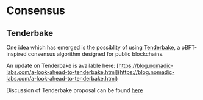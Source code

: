 # Consensus

## Tenderbake

One idea which has emerged is the possiblity of using [Tenderbake](https://arxiv.org/abs/2001.11965), a pBFT-inspired consensus algorithm designed for public blockchains.

An update on Tenderbake is available here: [https://blog.nomadic-labs.com/a-look-ahead-to-tenderbake.html](https://blog.nomadic-labs.com/a-look-ahead-to-tenderbake.html)

Discussion of Tenderbake proposal can be found [here](https://forum.tezosagora.org/t/tenderbake-an-overview/1601)

